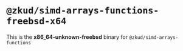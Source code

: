 # `@zkud/simd-arrays-functions-freebsd-x64`

This is the **x86_64-unknown-freebsd** binary for `@zkud/simd-arrays-functions`

